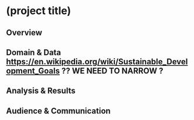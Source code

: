 # (project title)

<!-- intro + motivation -->

## Overview

<!--
  - question(s)
  - audience
  - call(s) to action
-->

## Domain & Data https://en.wikipedia.org/wiki/Sustainable_Development_Goals ?? WE NEED TO NARROW ?

<!--
https://en.wikipedia.org/wiki/Sustainable_Development_Goal_15 ?? WE NEED TO NARROW ?
  - define domain of your project
  - how you modeled it
  - possible short-comings in your model
-->

## Analysis & Results

<!--
  - how did you analyze the data
  - what were the results
  - how do you interpret the results
-->

## Audience & Communication

<!--
  - who are you communicating your results to
  - what message are you trying to get across
  - why did you choose the presentation format you did
-->
